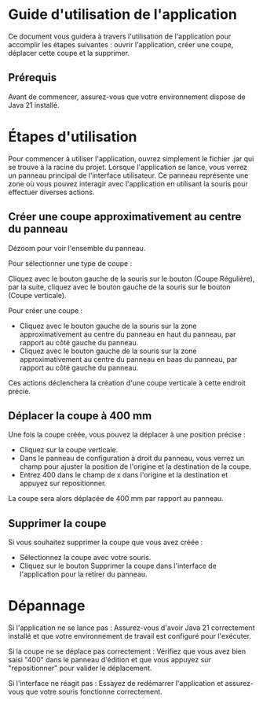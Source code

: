 # Guide d'utilisation de l'application
Ce document vous guidera à travers l'utilisation de l'application pour accomplir les étapes suivantes : ouvrir l'application, créer une coupe, déplacer cette coupe et la supprimer.

## Prérequis
Avant de commencer, assurez-vous que votre environnement dispose de Java 21 installé.

# Étapes d'utilisation
Pour commencer à utiliser l'application, ouvrez simplement le fichier .jar qui se trouve à la racine du projet.
Lorsque l'application se lance, vous verrez un panneau principal de l'interface utilisateur. Ce panneau représente une zone où vous pouvez interagir avec l'application en utilisant la souris pour effectuer diverses actions.

## Créer une coupe approximativement au centre du panneau
Dézoom pour voir l'ensemble du panneau.

Pour sélectionner une type de coupe :

Cliquez avec le bouton gauche de la souris sur le bouton (Coupe Régulière), par la suite, cliquez avec le bouton gauche de la souris sur le bouton (Coupe verticale).

Pour créer une coupe :

- Cliquez avec le bouton gauche de la souris sur la zone approximativement au centre du panneau en haut du panneau, par rapport au côté gauche du panneau.
- Cliquez avec le bouton gauche de la souris sur la zone approximativement au centre du panneau en baas du panneau, par rapport au côté gauche du panneau.

Ces actions déclenchera la création d'une coupe verticale à cette endroit précie.

## Déplacer la coupe à 400 mm
Une fois la coupe créée, vous pouvez la déplacer à une position précise :

- Cliquez sur la coupe verticale.
- Dans le panneau de configuration à droit du panneau, vous verrez un champ pour ajuster la position de l'origine et la destination de la coupe.
- Entrez 400 dans le champ de x dans l'origine et la destination et appuyez sur repositionner.

La coupe sera alors déplacée de 400 mm par rapport au panneau.

## Supprimer la coupe
Si vous souhaitez supprimer la coupe que vous avez créée :

- Sélectionnez la coupe avec votre souris.
- Cliquez sur le bouton Supprimer la coupe dans l'interface de l'application pour la retirer du panneau.

# Dépannage
Si l'application ne se lance pas : Assurez-vous d'avoir Java 21 correctement installé et que votre environnement de travail est configuré pour l'exécuter.

Si la coupe ne se déplace pas correctement : Vérifiez que vous avez bien saisi "400" dans le panneau d'édition et que vous appuyez sur "repositionner" pour valider le déplacement.

Si l'interface ne réagit pas : Essayez de redémarrer l'application et assurez-vous que votre souris fonctionne correctement.
